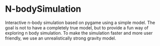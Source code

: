 # N-bodySimulation
Interactive n-body simulation based on pygame using a simple model. The goal is not to have a completely true model, but to provide a fun way of exploring n body simulation.
To make the simulation faster and more user friendly, we use an unrealistically strong gravity model.
